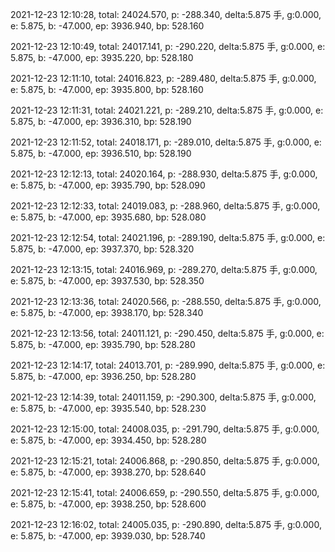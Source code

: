 2021-12-23 12:10:28, total: 24024.570, p: -288.340, delta:5.875 手, g:0.000, e: 5.875, b: -47.000, ep: 3936.940, bp: 528.160

2021-12-23 12:10:49, total: 24017.141, p: -290.220, delta:5.875 手, g:0.000, e: 5.875, b: -47.000, ep: 3935.220, bp: 528.180

2021-12-23 12:11:10, total: 24016.823, p: -289.480, delta:5.875 手, g:0.000, e: 5.875, b: -47.000, ep: 3935.800, bp: 528.160

2021-12-23 12:11:31, total: 24021.221, p: -289.210, delta:5.875 手, g:0.000, e: 5.875, b: -47.000, ep: 3936.310, bp: 528.190

2021-12-23 12:11:52, total: 24018.171, p: -289.010, delta:5.875 手, g:0.000, e: 5.875, b: -47.000, ep: 3936.510, bp: 528.190

2021-12-23 12:12:13, total: 24020.164, p: -288.930, delta:5.875 手, g:0.000, e: 5.875, b: -47.000, ep: 3935.790, bp: 528.090

2021-12-23 12:12:33, total: 24019.083, p: -288.960, delta:5.875 手, g:0.000, e: 5.875, b: -47.000, ep: 3935.680, bp: 528.080

2021-12-23 12:12:54, total: 24021.196, p: -289.190, delta:5.875 手, g:0.000, e: 5.875, b: -47.000, ep: 3937.370, bp: 528.320

2021-12-23 12:13:15, total: 24016.969, p: -289.270, delta:5.875 手, g:0.000, e: 5.875, b: -47.000, ep: 3937.530, bp: 528.350

2021-12-23 12:13:36, total: 24020.566, p: -288.550, delta:5.875 手, g:0.000, e: 5.875, b: -47.000, ep: 3938.170, bp: 528.340

2021-12-23 12:13:56, total: 24011.121, p: -290.450, delta:5.875 手, g:0.000, e: 5.875, b: -47.000, ep: 3935.790, bp: 528.280

2021-12-23 12:14:17, total: 24013.701, p: -289.990, delta:5.875 手, g:0.000, e: 5.875, b: -47.000, ep: 3936.250, bp: 528.280

2021-12-23 12:14:39, total: 24011.159, p: -290.300, delta:5.875 手, g:0.000, e: 5.875, b: -47.000, ep: 3935.540, bp: 528.230

2021-12-23 12:15:00, total: 24008.035, p: -291.790, delta:5.875 手, g:0.000, e: 5.875, b: -47.000, ep: 3934.450, bp: 528.280

2021-12-23 12:15:21, total: 24006.868, p: -290.850, delta:5.875 手, g:0.000, e: 5.875, b: -47.000, ep: 3938.270, bp: 528.640

2021-12-23 12:15:41, total: 24006.659, p: -290.550, delta:5.875 手, g:0.000, e: 5.875, b: -47.000, ep: 3938.250, bp: 528.600

2021-12-23 12:16:02, total: 24005.035, p: -290.890, delta:5.875 手, g:0.000, e: 5.875, b: -47.000, ep: 3939.030, bp: 528.740
